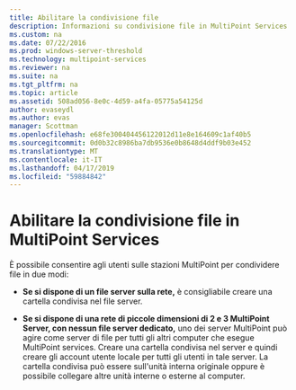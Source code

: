 ```yaml
---
title: Abilitare la condivisione file
description: Informazioni su condivisione file in MultiPoint Services
ms.custom: na
ms.date: 07/22/2016
ms.prod: windows-server-threshold
ms.technology: multipoint-services
ms.reviewer: na
ms.suite: na
ms.tgt_pltfrm: na
ms.topic: article
ms.assetid: 508ad056-8e0c-4d59-a4fa-05775a54125d
author: evaseydl
ms.author: evas
manager: Scottman
ms.openlocfilehash: e68fe300404456122012d11e8e164609c1af40b5
ms.sourcegitcommit: 0d0b32c8986ba7db9536e0b8648d4ddf9b03e452
ms.translationtype: MT
ms.contentlocale: it-IT
ms.lasthandoff: 04/17/2019
ms.locfileid: "59884842"
---
```

# <a name="enable-file-sharing-in-multipoint-services"></a>Abilitare la condivisione file in MultiPoint Services
È possibile consentire agli utenti sulle stazioni MultiPoint per condividere file in due modi:  
  
-   **Se si dispone di un file server sulla rete,** è consigliabile creare una cartella condivisa nel file server.  
  
-   **Se si dispone di una rete di piccole dimensioni di 2 e 3 MultiPoint Server, con nessun file server dedicato,** uno dei server MultiPoint può agire come server di file per tutti gli altri computer che esegue MultiPoint services. Creare una cartella condivisa nel server e quindi creare gli account utente locale per tutti gli utenti in tale server. La cartella condivisa può essere sull'unità interna originale oppure è possibile collegare altre unità interne o esterne al computer.  
  

